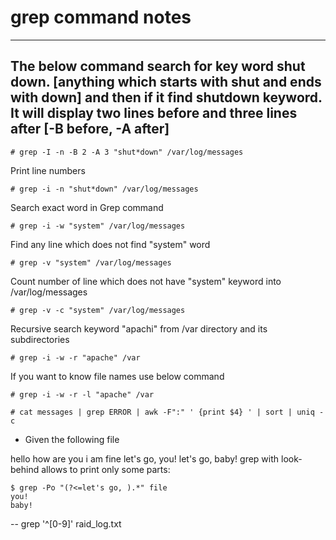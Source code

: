 # grep command notes
---

The below command search for key word shut down.
[anything which starts with shut and ends with down] and then if it find shutdown keyword.
It will display two lines before and three lines after [-B before, -A after]  
---
```
# grep -I -n -B 2 -A 3 "shut*down" /var/log/messages 
```

Print line numbers 

```
# grep -i -n "shut*down" /var/log/messages 
```

Search exact word in Grep command 

```
# grep -i -w "system" /var/log/messages 
``` 
 
Find any line which does not find "system" word 

```
# grep -v "system" /var/log/messages 
```

Count number of line which does not have "system" keyword into /var/log/messages 

```
# grep -v -c "system" /var/log/messages 
```
 
Recursive search keyword "apachi" from /var directory and its subdirectories 

```
# grep -i -w -r "apache" /var 
```

If you want to know file names use below command 
 
```
# grep -i -w -r -l "apache" /var 

# cat messages | grep ERROR | awk -F":" ' {print $4} ' | sort | uniq -c
```

- Given the following file

hello how are you
i am fine
let's go, you!
let's go, baby!
grep with look-behind allows to print only some parts:

```
$ grep -Po "(?<=let's go, ).*" file
you!
baby!
```

--
grep '^[0-9]' raid_log.txt
